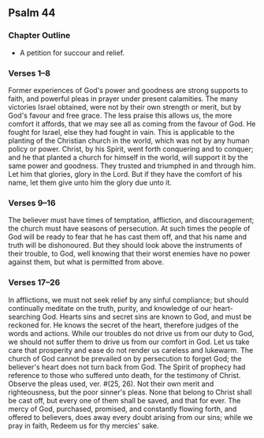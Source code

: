 ## Psalm 44

### Chapter Outline

- A petition for succour and relief.

### Verses 1–8

Former experiences of God's power and goodness are strong supports to faith, and powerful pleas in prayer under present calamities. The many victories Israel obtained, were not by their own strength or merit, but by God's favour and free grace. The less praise this allows us, the more comfort it affords, that we may see all as coming from the favour of God. He fought for Israel, else they had fought in vain. This is applicable to the planting of the Christian church in the world, which was not by any human policy or power. Christ, by his Spirit, went forth conquering and to conquer; and he that planted a church for himself in the world, will support it by the same power and goodness. They trusted and triumphed in and through him. Let him that glories, glory in the Lord. But if they have the comfort of his name, let them give unto him the glory due unto it.

### Verses 9–16

The believer must have times of temptation, affliction, and discouragement; the church must have seasons of persecution. At such times the people of God will be ready to fear that he has cast them off, and that his name and truth will be dishonoured. But they should look above the instruments of their trouble, to God, well knowing that their worst enemies have no power against them, but what is permitted from above.

### Verses 17–26

In afflictions, we must not seek relief by any sinful compliance; but should continually meditate on the truth, purity, and knowledge of our heart-searching God. Hearts sins and secret sins are known to God, and must be reckoned for. He knows the secret of the heart, therefore judges of the words and actions. While our troubles do not drive us from our duty to God, we should not suffer them to drive us from our comfort in God. Let us take care that prosperity and ease do not render us careless and lukewarm. The church of God cannot be prevailed on by persecution to forget God; the believer's heart does not turn back from God. The Spirit of prophecy had reference to those who suffered unto death, for the testimony of Christ. Observe the pleas used, ver. #(25, 26). Not their own merit and righteousness, but the poor sinner's pleas. None that belong to Christ shall be cast off, but every one of them shall be saved, and that for ever. The mercy of God, purchased, promised, and constantly flowing forth, and offered to believers, does away every doubt arising from our sins; while we pray in faith, Redeem us for thy mercies' sake.


